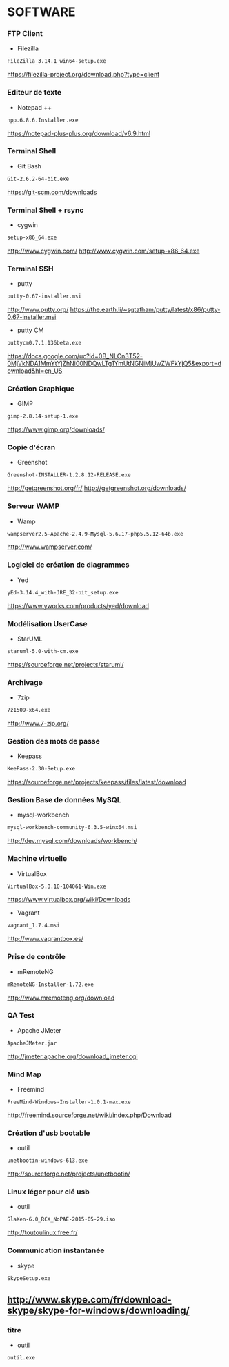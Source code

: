 # SOFTWARE

### FTP Client
* Filezilla
```sh
FileZilla_3.14.1_win64-setup.exe
```
https://filezilla-project.org/download.php?type=client

### Editeur de texte
* Notepad ++
```sh
npp.6.8.6.Installer.exe
```
https://notepad-plus-plus.org/download/v6.9.html

### Terminal Shell
* Git Bash
```sh
Git-2.6.2-64-bit.exe
```
https://git-scm.com/downloads

### Terminal Shell + rsync
* cygwin
```sh
setup-x86_64.exe 
```
http://www.cygwin.com/
http://www.cygwin.com/setup-x86_64.exe

### Terminal SSH  
* putty
```sh
putty-0.67-installer.msi 
```
http://www.putty.org/
https://the.earth.li/~sgtatham/putty/latest/x86/putty-0.67-installer.msi

* putty CM
```sh
puttycm0.7.1.136beta.exe 
```
https://docs.google.com/uc?id=0B_NLCn3T52-0MjVkNDA1MmYtYjZhNi00NDQwLTg1YmUtNGNiMjUwZWFkYjQ5&export=download&hl=en_US

### Création Graphique
* GIMP
```sh
gimp-2.8.14-setup-1.exe
```
https://www.gimp.org/downloads/

### Copie d'écran
* Greenshot
```sh
Greenshot-INSTALLER-1.2.8.12-RELEASE.exe
```
http://getgreenshot.org/fr/
http://getgreenshot.org/downloads/

### Serveur WAMP
* Wamp
```sh
wampserver2.5-Apache-2.4.9-Mysql-5.6.17-php5.5.12-64b.exe
```
http://www.wampserver.com/

### Logiciel de création de diagrammes
* Yed
```sh
yEd-3.14.4_with-JRE_32-bit_setup.exe
```
https://www.yworks.com/products/yed/download

### Modélisation UserCase
* StarUML
```sh
staruml-5.0-with-cm.exe
```
https://sourceforge.net/projects/staruml/

### Archivage
* 7zip
```sh
7z1509-x64.exe
```
http://www.7-zip.org/

### Gestion des mots de passe
* Keepass
```sh
KeePass-2.30-Setup.exe
```
https://sourceforge.net/projects/keepass/files/latest/download

### Gestion Base de données MySQL
* mysql-workbench
```sh
mysql-workbench-community-6.3.5-winx64.msi
```
http://dev.mysql.com/downloads/workbench/

### Machine virtuelle
* VirtualBox
```sh
VirtualBox-5.0.10-104061-Win.exe
```
https://www.virtualbox.org/wiki/Downloads

* Vagrant
```sh
vagrant_1.7.4.msi
```
http://www.vagrantbox.es/

### Prise de contrôle
* mRemoteNG 
```sh
mRemoteNG-Installer-1.72.exe
```
http://www.mremoteng.org/download

### QA Test 
* Apache JMeter
```sh
ApacheJMeter.jar
```
http://jmeter.apache.org/download_jmeter.cgi

### Mind Map
* Freemind
```sh
FreeMind-Windows-Installer-1.0.1-max.exe
```
http://freemind.sourceforge.net/wiki/index.php/Download

### Création d'usb bootable
* outil
```sh
unetbootin-windows-613.exe
```
http://sourceforge.net/projects/unetbootin/

### Linux léger pour clé usb
* outil
```sh
SlaXen-6.0_RCX_NoPAE-2015-05-29.iso
```
http://toutoulinux.free.fr/

### Communication instantanée
* skype
```sh
SkypeSetup.exe
```
http://www.skype.com/fr/download-skype/skype-for-windows/downloading/
----

### titre
* outil
```sh
outil.exe
```
